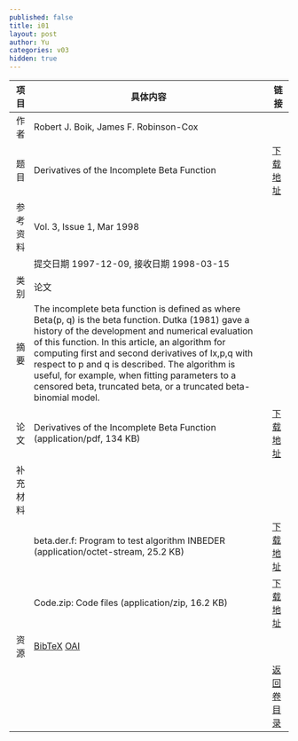 ```yaml
---
published: false
title: i01
layout: post
author: Yu
categories: v03
hidden: true
---
```


| 项目 | 具体内容 | 链接 |
|---:|---|---|
| 作者 | Robert J. Boik, James F. Robinson-Cox| |
| 题目 |Derivatives of the Incomplete Beta Function | [下载地址](http://www.jstatsoft.org/v03/i01/paper) |
| 参考资料 |Vol. 3, Issue 1, Mar 1998 | |
| | 提交日期 1997-12-09, 接收日期 1998-03-15| | 
| 类别 | 论文| |
| 摘要 | The incomplete beta function is defined as where Beta(p, q) is the beta function. Dutka (1981) gave a history of the development and numerical evaluation of this function. In this article, an algorithm for computing first and second derivatives of Ix,p,q with respect to p and q is described. The algorithm is useful, for example, when fitting parameters to a censored beta, truncated beta, or a truncated beta-binomial model.| |
| 论文 | Derivatives of the Incomplete Beta Function  (application/pdf, 134 KB)| [下载地址](http://www.jstatsoft.org/v03/i01/paper) |
| 补充材料 | | |
| |beta.der.f: Program to test algorithm INBEDER  (application/octet-stream, 25.2 KB)|  [下载地址](http://www.jstatsoft.org/v03/i01/supp/1) |
| |Code.zip: Code files  (application/zip, 16.2 KB)|  [下载地址](http://www.jstatsoft.org/v03/i01/supp/2) |
| 资源 | [BibTeX](http://www.jstatsoft.org/v03/i01/bibtex) [OAI](http://www.jstatsoft.org/oai?verb=GetRecord&identifier=oai.jstatsoft/v03/i01&prefix=oai_dc)| |
| |  | [返回卷目录]({{site.baseurl}}/volume/v03.html) |